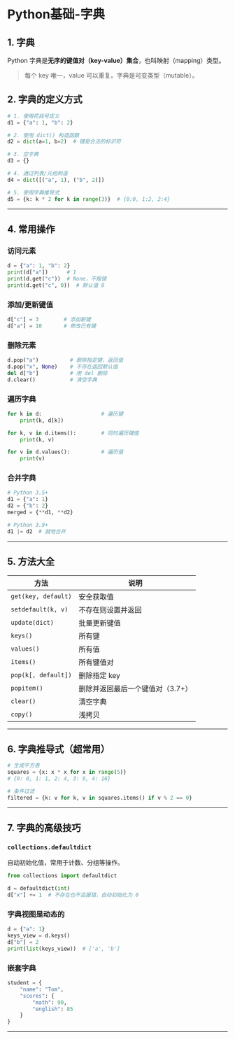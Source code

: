 # Python基础-字典

## 1. 字典

Python 字典是**无序的键值对（key-value）集合**，也叫映射（mapping）类型。

> 每个 key 唯一，value 可以重复。字典是可变类型（mutable）。


## 2. 字典的定义方式

```python
# 1. 使用花括号定义
d1 = {"a": 1, "b": 2}

# 2. 使用 dict() 构造函数
d2 = dict(a=1, b=2)  # 键是合法的标识符

# 3. 空字典
d3 = {}

# 4. 通过列表/元组构造
d4 = dict([("a", 1), ("b", 2)])

# 5. 使用字典推导式
d5 = {k: k * 2 for k in range(3)}  # {0:0, 1:2, 2:4}
```

---

## 4. 常用操作

### 访问元素

```python
d = {"a": 1, "b": 2}
print(d["a"])      # 1
print(d.get("c"))  # None，不报错
print(d.get("c", 0))  # 默认值 0
```

### 添加/更新键值

```python
d["c"] = 3        # 添加新键
d["a"] = 10       # 修改已有键
```

### 删除元素

```python
d.pop("a")          # 删除指定键，返回值
d.pop("x", None)    # 不存在返回默认值
del d["b"]          # 用 del 删除
d.clear()           # 清空字典
```

### 遍历字典

```python
for k in d:                   # 遍历键
    print(k, d[k])

for k, v in d.items():        # 同时遍历键值
    print(k, v)

for v in d.values():          # 遍历值
    print(v)
```

### 合并字典

```python
# Python 3.5+
d1 = {"a": 1}
d2 = {"b": 2}
merged = {**d1, **d2}

# Python 3.9+
d1 |= d2  # 就地合并
```

---

## 5. 方法大全

| 方法                   | 说明                                |
|------------------------|-------------------------------------|
| `get(key, default)`    | 安全获取值                          |
| `setdefault(k, v)`     | 不存在则设置并返回                  |
| `update(dict)`         | 批量更新键值                        |
| `keys()`               | 所有键                              |
| `values()`             | 所有值                              |
| `items()`              | 所有键值对                          |
| `pop(k[, default])`    | 删除指定 key                        |
| `popitem()`            | 删除并返回最后一个键值对（3.7+）   |
| `clear()`              | 清空字典                            |
| `copy()`               | 浅拷贝                              |

---

## 6. 字典推导式（超常用）

```python
# 生成平方表
squares = {x: x * x for x in range(5)}
# {0: 0, 1: 1, 2: 4, 3: 9, 4: 16}

# 条件过滤
filtered = {k: v for k, v in squares.items() if v % 2 == 0}
```

---

## 7. 字典的高级技巧

### `collections.defaultdict`

自动初始化值，常用于计数、分组等操作。

```python
from collections import defaultdict

d = defaultdict(int)
d["x"] += 1  # 不存在也不会报错，自动初始化为 0
```

### 字典视图是动态的

```python
d = {"a": 1}
keys_view = d.keys()
d["b"] = 2
print(list(keys_view))  # ['a', 'b']
```

### 嵌套字典

```python
student = {
    "name": "Tom",
    "scores": {
        "math": 90,
        "english": 85
    }
}
```

---


